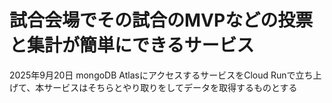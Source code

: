 # 試合会場でその試合のMVPなどの投票と集計が簡単にできるサービス

2025年9月20日 mongoDB AtlasにアクセスするサービスをCloud Runで立ち上げて、本サービスはそちらとやり取りをしてデータを取得するものとする
